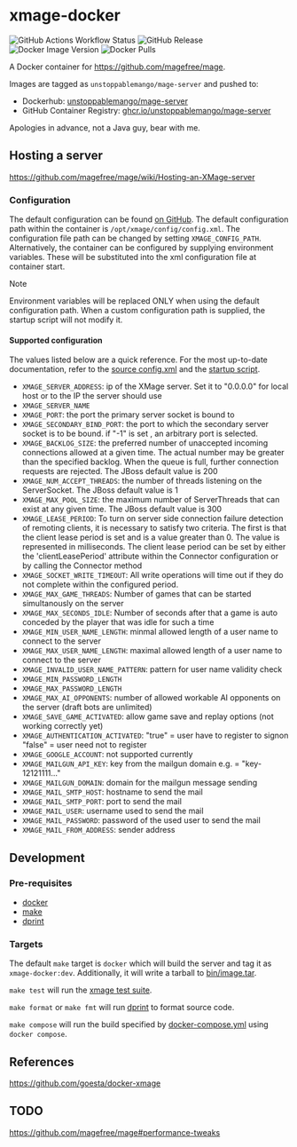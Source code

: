 # xmage-docker

![GitHub Actions Workflow Status](https://img.shields.io/github/actions/workflow/status/UnstoppableMango/xmage-docker/ci.yml?logo=github)
![GitHub Release](https://img.shields.io/github/v/release/UnstoppableMango/xmage-docker?logo=github)
![Docker Image Version](https://img.shields.io/docker/v/unstoppablemango/mage-server?logo=docker)
![Docker Pulls](https://img.shields.io/docker/pulls/unstoppablemango/mage-server?logo=docker)

A Docker container for <https://github.com/magefree/mage>.

Images are tagged as `unstoppablemango/mage-server` and pushed to:

- Dockerhub: [unstoppablemango/mage-server](https://hub.docker.com/r/unstoppablemango/mage-server)
- GitHub Container Registry: [ghcr.io/unstoppablemango/mage-server](https://github.com/UnstoppableMango/xmage-docker/pkgs/container/mage-server)

Apologies in advance, not a Java guy, bear with me.

## Hosting a server

<https://github.com/magefree/mage/wiki/Hosting-an-XMage-server>

### Configuration

The default configuration can be found [on GitHub](https://github.com/magefree/mage/blob/master/Mage.Server/config/config.xml).
The default configuration path within the container is `/opt/xmage/config/config.xml`.
The configuration file path can be changed by setting `XMAGE_CONFIG_PATH`.
Alternatively, the container can be configured by supplying environment variables.
These will be substituted into the xml configuration file at container start.

> [!NOTE]
> Environment variables will be replaced ONLY when using the default configuration path.
> When a custom configuration path is supplied, the startup script will not modify it.

#### Supported configuration

The values listed below are a quick reference.
For the most up-to-date documentation, refer to the [source config.xml](https://github.com/magefree/mage/blob/master/Mage.Server/release/config/config.xml) and the [startup script](./entrypoint.sh).

- `XMAGE_SERVER_ADDRESS`: ip of the XMage server. Set it to "0.0.0.0" for local host or to the IP the server should use
- `XMAGE_SERVER_NAME`
- `XMAGE_PORT`: the port the primary server socket is bound to
- `XMAGE_SECONDARY_BIND_PORT`: the port to which the secondary server socket is to be bound. if "-1" is set , an arbitrary port is selected.
- `XMAGE_BACKLOG_SIZE`: the preferred number of unaccepted incoming connections allowed at a given time. The actual number may be greater than the specified backlog. When the queue is full, further connection requests are rejected. The JBoss default value is 200
- `XMAGE_NUM_ACCEPT_THREADS`: the number of threads listening on the ServerSocket. The JBoss default value is 1
- `XMAGE_MAX_POOL_SIZE`: the maximum number of ServerThreads that can exist at any given time. The JBoss default value is 300
- `XMAGE_LEASE_PERIOD`: To turn on server side connection failure detection of remoting clients, it is necessary to satisfy two criteria. The first is that the client lease period is set and is a value greater than 0. The value is represented in milliseconds. The client lease period can be set by either the 'clientLeasePeriod' attribute within the Connector configuration or by calling the Connector method
- `XMAGE_SOCKET_WRITE_TIMEOUT`: All write operations will time out if they do not complete within the configured period.
- `XMAGE_MAX_GAME_THREADS`: Number of games that can be started simultanously on the server
- `XMAGE_MAX_SECONDS_IDLE`: Number of seconds after that a game is auto conceded by the player that was idle for such a time
- `XMAGE_MIN_USER_NAME_LENGTH`: minmal allowed length of a user name to connect to the server
- `XMAGE_MAX_USER_NAME_LENGTH`: maximal allowed length of a user name to connect to the server
- `XMAGE_INVALID_USER_NAME_PATTERN`: pattern for user name validity check
- `XMAGE_MIN_PASSWORD_LENGTH`
- `XMAGE_MAX_PASSWORD_LENGTH`
- `XMAGE_MAX_AI_OPPONENTS`: number of allowed workable AI opponents on the server (draft bots are unlimited)
- `XMAGE_SAVE_GAME_ACTIVATED`: allow game save and replay options (not working correctly yet)
- `XMAGE_AUTHENTICATION_ACTIVATED`: "true" = user have to register to signon "false" = user need not to register
- `XMAGE_GOOGLE_ACCOUNT`: not supported currently
- `XMAGE_MAILGUN_API_KEY`: key from the mailgun domain e.g. = "key-12121111..."
- `XMAGE_MAILGUN_DOMAIN`: domain for the mailgun message sending
- `XMAGE_MAIL_SMTP_HOST`: hostname to send the mail
- `XMAGE_MAIL_SMTP_PORT`: port to send the mail
- `XMAGE_MAIL_USER`: username used to send the mail
- `XMAGE_MAIL_PASSWORD`: password of the used user to send the mail
- `XMAGE_MAIL_FROM_ADDRESS`: sender address

## Development

### Pre-requisites

- [docker](https://docs.docker.com/engine/install/)
- [make](https://www.gnu.org/software/make/)
- [dprint](https://github.com/dprint/dprint)

### Targets

The default `make` target is `docker` which will build the server and tag it as `xmage-docker:dev`.
Additionally, it will write a tarball to [bin/image.tar](./bin/image.tar).

`make test` will run the [xmage test suite](https://github.com/magefree/mage/blob/master/.travis.yml#L11).

`make format` or `make fmt` will run [dprint](https://github.com/dprint/dprint) to format source code.

`make compose` will run the build specified by [docker-compose.yml](./docker-compose.yml) using `docker compose`.

## References

<https://github.com/goesta/docker-xmage>

## TODO

<https://github.com/magefree/mage#performance-tweaks>
